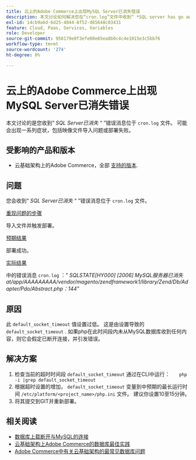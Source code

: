 ```yaml
---
title: 云上的Adobe Commerce上出现MySQL Server已消失​错误
description: 本文讨论如何解决您在“cron.log”文件中收到“ *SQL server has go away* ”错误消息的问题。 可能会出现一系列症状，包括映像文件导入问题或部署失败。
exl-id: 14cb9a6d-6d25-4044-8f52-d65648c03431
feature: Cloud, Paas, Services, Variables
role: Developer
source-git-commit: 958179e0f3efe08e65ea8b0c4c4e1015e3c5bb76
workflow-type: tm+mt
source-wordcount: '274'
ht-degree: 0%

---
```


# 云上的Adobe Commerce上出现MySQL Server已消失&#x200B;错误

本文讨论的是您收到“ *SQL Server已消失* “ ”错误消息位于 `cron.log` 文件。 可能会出现一系列症状，包括映像文件导入问题或部署失败。

## 受影响的产品和版本

* 云基础架构上的Adobe Commerce，全部 [支持的版本](https://magento.com/sites/default/files/magento-software-lifecycle-policy.pdf).

## 问题

您会收到“ *SQL Server已消失* “ ”错误消息位于 `cron.log` 文件。

<u>重现问题的步骤</u>

导入文件并触发部署。

<u>预期结果</u>

部署成功。

<u>实际结果</u>

中的错误消息 `cron.log` ：” *SQLSTATE\[HY000\] \[2006\] MySQL服务器已消失at/app/AAAAAAAAA/vendor/magento/zendframework1/library/Zend/Db/Adapter/Pdo/Abstract.php：144”*

## 原因

此 `default_socket_timeout` 值设置过低。 这是由设置导致的 `default_socket_timeout` . 如果php在此时间段内未从MySQL数据库收到任何内容，则它会假定已断开连接，并引发错误。

## 解决方案

1. 检查当前的超时时间段 `default_socket_timeout` 通过在CLI中运行：    ```    php -i |grep default_socket_timeout    ```
1. 根据超时设置的增加， `default_socket_timeout` 变量到中预期的最长运行时间 `/etc/platform/<project_name>/php.ini` 文件。 建议你设置10至15分钟。
1. 将其提交到GIT并重新部署。

## 相关阅读

* [数据库上载断开与MySQL的连接](/help/troubleshooting/database/database-upload-loses-connection-to-mysql.md)
* [云基础架构上Adobe Commerce的数据库最佳实践](https://experienceleague.adobe.com/docs/commerce-operations/implementation-playbook/best-practices/planning/database-on-cloud.html)
* [Adobe Commerce中有关云基础架构的最常见数据库问题](https://experienceleague.adobe.com/docs/commerce-operations/implementation-playbook/best-practices/maintenance/resolve-database-performance-issues.html)

